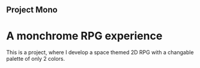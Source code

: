  ## Project Mono
 # A monchrome RPG experience

 This is a project, where I develop a space themed 2D RPG with a changable palette of only 2 colors.

